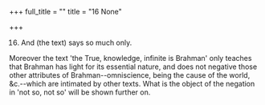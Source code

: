 +++
full_title = ""
title = "16 None"

+++


16. And (the text) says so much only.

Moreover the text 'the True, knowledge, infinite is Brahman' only teaches that Brahman has light for its essential nature, and does not negative those other attributes of Brahman--omniscience, being the cause of the world, &c.--which are intimated by other texts. What is the object of the negation in 'not so, not so' will be shown further on.


